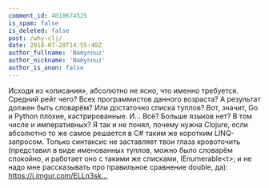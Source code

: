 ```yaml
---
comment_id: 4010674525
is_spam: false
is_deleted: false
post: /why-clj/
date: 2018-07-28T14:55:40Z
author_fullname: 'Namynnuz'
author_nickname: 'Namynnuz'
author_is_anon: false
---
```


<p>Исходя из «описания», абсолютно не ясно, что именно требуется. Средний рейт чего? Всех программистов данного возраста? А результат должен быть словарём? Или достаточно списка туплов? Вот, значит, Go и Python плохие, кастрированные. И... Всё? Больше языков нет? В том числе и императивных? Я так и не понял, почему нужна Clojure, если абсолютно то же самое решается в C# таким же коротким LINQ-запросом. Только синтаксис не заставляет твои глаза кровоточить (представил в виде именованных туплов, можно было словарём спокойно, и работает оно с такими же списками, IEnumerable&lt;t&gt;; и не надо мне рассказывать про правильное сравнение double, да): <a href="https://i.imgur.com/ELLn3sk.png" rel="nofollow noopener" title="https://i.imgur.com/ELLn3sk.png">https://i.imgur.com/ELLn3sk...</a></p>
